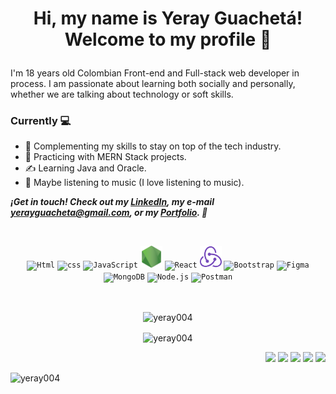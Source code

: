 # <p align="center"> Hi, my name is Yeray Guachetá! Welcome to my profile 👀 </p>
I'm 18 years old Colombian Front-end and Full-stack web developer in process. I am passionate about learning both socially and personally, whether we are talking about technology or soft skills.

### Currently 💻

- 🦾 Complementing my skills to stay on top of the tech industry.
- 📓 Practicing with MERN Stack projects.
- ✍️ Learning Java and Oracle.
- 🎵 Maybe listening to music (I love listening to music).

***¡Get in touch! Check out my [LinkedIn](https://www.linkedin.com/in/yeray-guacheta-carreno/), my e-mail yerayguacheta@gmail.com, or my [Portfolio](https://portfolio-yeray004.vercel.app/). 📲***

</br>

<p align="center">
<code><img height="35" alt="Html" src="https://cdn.worldvectorlogo.com/logos/html-1.svg"/></code>
<code><img height="35" alt="css" src="https://cdn.cdnlogo.com/logos/c/18/css.svg"/></code>
<code><img height="35" alt="JavaScript" src="https://upload.wikimedia.org/wikipedia/commons/thumb/9/99/Unofficial_JavaScript_logo_2.svg/1200px-Unofficial_JavaScript_logo_2.svg.png"/></code>
<code><img height="35" alt="Node.js" src="https://raw.githubusercontent.com/github/explore/80688e429a7d4ef2fca1e82350fe8e3517d3494d/topics/nodejs/nodejs.png"/></code>
<code><img height="35" alt="React" src="https://upload.wikimedia.org/wikipedia/commons/thumb/4/47/React.svg/640px-React.svg.png"/></code>
<code><img height="35" alt="Redux" src="https://raw.githubusercontent.com/devicons/devicon/master/icons/redux/redux-original.svg"/></code>
<code><img height="35" alt="Bootstrap" src="https://upload.wikimedia.org/wikipedia/commons/thumb/b/b2/Bootstrap_logo.svg/1280px-Bootstrap_logo.svg.png"/></code>
<code><img height="35" alt="Figma" src="https://i.pinimg.com/originals/66/8c/cc/668cccb3f734f342e07c0185e6d9a975.png"/></code>
<code><img height="35" alt="MongoDB" src="https://pbs.twimg.com/profile_images/1452637606559326217/GFz_P-5e_400x400.png"/></code>
<code><img height="35" alt="Node.js" src="https://torbjornzetterlund.com/wp-content/uploads/2013/08/mysql-logo.png"/></code>
<code><img height="35" alt="Postman" src="https://uxwing.com/wp-content/themes/uxwing/download/brands-and-social-media/postman-icon.png"/></code>
</p>

</br>

<p align="center"><img align="center" src="https://github-readme-streak-stats.herokuapp.com/?user=yeray004&theme=react&hide_border=true" alt="yeray004" /></p>
<p align="center"><img align="center" src="https://github-readme-stats.vercel.app/api/top-langs/?username=yeray004&theme=react&hide_border=true&include_all_commits=false&count_private=false&layout=compact" alt="yeray004" /></p>
<!-- Proudly created with GPRM ( https://gprm.itsvg.in ) -->


<p align="right">
  <img height="55" src="https://media.tenor.com/w1ThhGE3il8AAAAi/goku-db.gif"/>
  <img height="35" src="https://media.tenor.com/3BmcKa5ABQoAAAAi/among-us.gif"/>
  <img height="35" src="https://media.tenor.com/QR3kCAiHDDMAAAAi/pixel-8bit.gif"/>
  <img height="35" src="https://media.tenor.com/11gf8hne9UEAAAAi/pepe-twitch.gif"/>
  <img height="35" src="https://media.tenor.com/41I-iMyClCgAAAAd/programmer-programming.gif"/>
</p>

<p align="left"> <img src="https://komarev.com/ghpvc/?username=yeray004&label=Profile%20views%20%F0%9F%91%80&color=17e8c5&style=plastic" alt="yeray004" /> </p>
